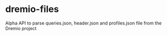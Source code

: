 # dremio-files

Alpha API to parse queries.json, header.json and profiles.json file from the Dremio project
